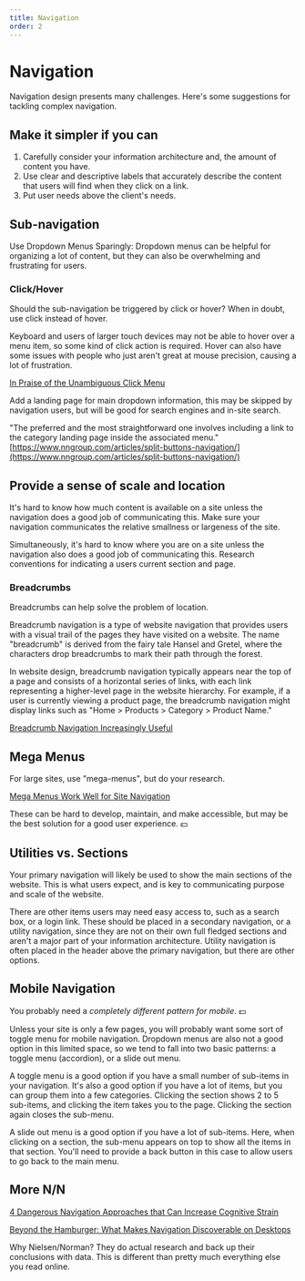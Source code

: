 ```yaml
---
title: Navigation
order: 2
---
```


# Navigation

Navigation design presents many challenges. Here's some suggestions for tackling complex navigation.

## Make it simpler if you can

1. Carefully consider your information architecture and, the amount of content you have.
2. Use clear and descriptive labels that accurately describe the content that users will find when they click on a link.
3. Put user needs above the client's needs.

## Sub-navigation

Use Dropdown Menus Sparingly: Dropdown menus can be helpful for organizing a lot of content, but they can also be overwhelming and frustrating for users.

### Click/Hover

Should the sub-navigation be triggered by click or hover? When in doubt, use click instead of hover.

Keyboard and users of larger touch devices may not be able to hover over a menu item, so some kind of click action is required. Hover can also have some issues with people who just aren't great at mouse precision, causing a lot of frustration.

[In Praise of the Unambiguous Click Menu](https://css-tricks.com/in-praise-of-the-unambiguous-click-menu/)

Add a landing page for main dropdown information, this may be skipped by navigation users, but will be good for search engines and in-site search.

"The preferred and the most straightforward one involves including a link to the category landing page inside the associated menu."
[https://www.nngroup.com/articles/split-buttons-navigation/](https://www.nngroup.com/articles/split-buttons-navigation/)

## Provide a sense of scale and location

It's hard to know how much content is available on a site unless the navigation does a good job of communicating this. Make sure your navigation communicates the relative smallness or largeness of the site.

Simultaneously, it's hard to know where you are on a site unless the navigation also does a good job of communicating this. Research conventions for indicating a users current section and page.

### Breadcrumbs

Breadcrumbs can help solve the problem of location.

Breadcrumb navigation is a type of website navigation that provides users with a visual trail of the pages they have visited on a website. The name "breadcrumb" is derived from the fairy tale Hansel and Gretel, where the characters drop breadcrumbs to mark their path through the forest.

In website design, breadcrumb navigation typically appears near the top of a page and consists of a horizontal series of links, with each link representing a higher-level page in the website hierarchy. For example, if a user is currently viewing a product page, the breadcrumb navigation might display links such as "Home > Products > Category > Product Name."

[Breadcrumb Navigation Increasingly Useful](https://www.nngroup.com/articles/breadcrumb-navigation-useful/)

## Mega Menus

For large sites, use "mega-menus", but do your research.

[Mega Menus Work Well for Site Navigation](https://www.nngroup.com/articles/mega-menus-work-well/)

These can be hard to develop, maintain, and make accessible, but may be the best solution for a good user experience. 💵

## Utilities vs. Sections

Your primary navigation will likely be used to show the main sections of the website. This is what users expect, and is key to communicating purpose and scale of the website. 

There are other items users may need easy access to, such as a search box, or a login link. These should be placed in a secondary navigation, or a utility navigation, since they are not on their own full fledged sections and aren't a major part of your information architecture. Utility navigation is often placed in the header above the primary navigation, but there are other options.

## Mobile Navigation

You probably need a *completely different pattern for mobile*. 💵 

Unless your site is only a few pages, you will probably want some sort of toggle menu for mobile navigation. Dropdown menus are also not a good option in this limited space, so we tend to fall into two basic patterns: a toggle menu (accordion), or a slide out menu. 

A toggle menu is a good option if you have a small number of sub-items in your navigation. It's also a good option if you have a lot of items, but you can group them into a few categories. Clicking the section shows 2 to 5 sub-items, and clicking the item takes you to the page. Clicking the section again closes the sub-menu.

A slide out menu is a good option if you have a lot of sub-items. Here, when clicking on a section, the sub-menu appears on top to show all the items in that section. You'll need to provide a back button in this case to allow users to go back to the main menu.

## More N/N

[4 Dangerous Navigation Approaches that Can Increase Cognitive Strain](https://www.nngroup.com/articles/navigation-cognitive-strain/)

[Beyond the Hamburger: What Makes Navigation Discoverable on Desktops](https://www.nngroup.com/articles/find-navigation-desktop-not-hamburger/)

 Why Nielsen/Norman? They do actual research and back up their conclusions with data. This is different than pretty much everything else you read online.
